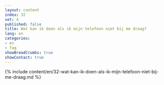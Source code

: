 ```yaml
---
layout: content
index: 32
set: 4
published: false
title: Wat kan ik doen als ik mijn telefoon niet bij me draag?
lang: en
categories:
- en
- faq
showBreadCrumbs: true
showContact: true
---
```

{% include content/en/32-wat-kan-ik-doen-als-ik-mijn-telefoon-niet-bij-me-draag.md %}
